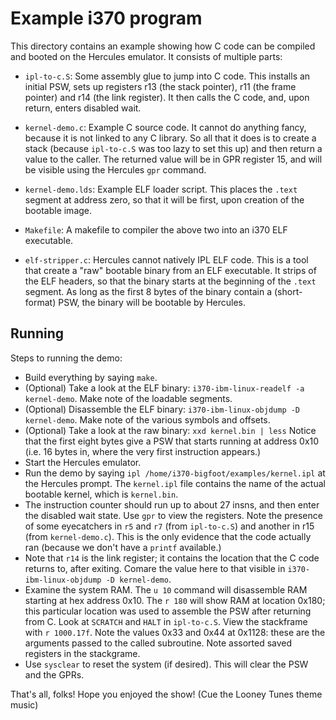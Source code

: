 # Example i370 program

This directory contains an example showing how C code can be compiled
and booted on the Hercules emulator.  It consists of multiple parts:

* `ipl-to-c.S`: Some assembly glue to jump into C code. This installs
  an initial PSW, sets up registers r13 (the stack pointer), r11 (the
  frame pointer) and r14 (the link register). It then calls the C code,
  and, upon return, enters disabled wait.

* `kernel-demo.c`: Example C source code. It cannot do anything fancy,
  because it is not linked to any C library. So all that it does is to
  create a stack (because `ipl-to-c.S` was too lazy to set this up)
  and then return a value to the caller. The returned value will be
  in GPR register 15, and will be visible using the Hercules `gpr`
  command.

* `kernel-demo.lds`: Example ELF loader script. This places the `.text`
  segment at address zero, so that it will be first, upon creation of
  the bootable image.

* `Makefile`: A makefile to compiler the above two into an i370 ELF
  executable.

* `elf-stripper.c`: Hercules cannot natively IPL ELF code. This is a
  tool that create a "raw" bootable binary from an ELF executable.
  It strips of the ELF headers, so that the binary starts at the
  beginning of the `.text` segment. As long as the first 8 bytes of the
  binary contain a (short-format) PSW, the binary will be bootable by
  Hercules.

## Running
Steps to running the demo:

* Build everything by saying `make`.
* (Optional) Take a look at the ELF binary:
  `i370-ibm-linux-readelf -a kernel-demo`.  Make note of the loadable
  segments.
* (Optional) Disassemble the ELF binary:
  `i370-ibm-linux-objdump -D kernel-demo`.  Make note of the various
  symbols and offsets.
* (Optional) Take a look at the raw binary: `xxd kernel.bin | less`
  Notice that the first eight bytes give a PSW that starts running at
  address 0x10 (i.e. 16 bytes in, where the very first instruction appears.)
* Start the Hercules emulator.
* Run the demo by saying `ipl /home/i370-bigfoot/examples/kernel.ipl`
  at the Hercules prompt. The `kernel.ipl` file contains the name of
  the actual bootable kernel, which is `kernel.bin`.
* The instruction counter should run up to about 27 insns, and then enter
  the disabled wait state. Use `gpr` to view the registers. Note the
  presence of some eyecatchers in `r5` and `r7` (from `ipl-to-c.S`) and
  another in r15 (from `kernel-demo.c`). This is the only evidence that
  the code actually ran (because we don't have a `printf` available.)
* Note that `r14` is the link register; it contains the location that
  the C code returns to, after exiting. Comare the value here to that
  visible in `i370-ibm-linux-objdump -D kernel-demo`.
* Examine the system RAM. The `u 10` command will disassemble RAM starting
  at hex address 0x10. The `r 180` will show RAM at location 0x180; this
  particular location was used to assemble the PSW after returning from C.
  Look at `SCRATCH` and `HALT` in `ipl-to-c.S`. View the stackframe with
  `r 1000.17f`.  Note the values 0x33 and 0x44 at 0x1128: these are the
  arguments passed to the called subroutine.  Note assorted saved registers
  in the stackgrame.
* Use `sysclear` to reset the system (if desired). This will clear the
  PSW and the GPRs.

That's all, folks!
Hope you enjoyed the show!
(Cue the Looney Tunes theme music)
